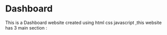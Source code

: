# Dashboard
This is a Dashboard website created using html css javascript ,this website has 3 main section : 
